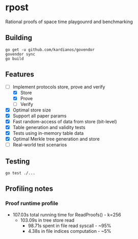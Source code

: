 # rpost

Rational proofs of space time playgounrd and benchmarking

## Building

```
go get -u github.com/kardianos/govendor
govendor sync
go build
```

## Features
- [ ] Implement protocols store, prove and verify
  - [x] Store
  - [x] Prove
  - [ ] Verify
- [x] Optimal store size
- [x] Support all paper params
- [x] Fast random-access of data from store (bit-level)
- [x] Table generation and validity tests
- [x] Tests using in-memory table data
- [x] Optimal Merkle tree generation and store 
- [ ] Real-world test scenarios

## Testing
```
go test ./...
```

## Profiling notes

### Proof runtime profile
- 107.03s total running time for ReadProofs() - k=256
    - 103.09s in tree store read
        - 98.71s spent in file read syscall - ~95%
        - 4.38s in file indices computation - ~5%